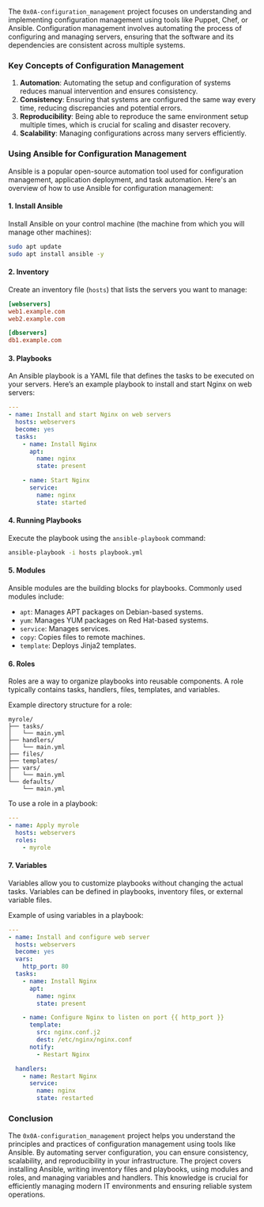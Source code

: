 The `0x0A-configuration_management` project focuses on understanding and implementing configuration management using tools like Puppet, Chef, or Ansible. Configuration management involves automating the process of configuring and managing servers, ensuring that the software and its dependencies are consistent across multiple systems.

### Key Concepts of Configuration Management

1. **Automation**: Automating the setup and configuration of systems reduces manual intervention and ensures consistency.
2. **Consistency**: Ensuring that systems are configured the same way every time, reducing discrepancies and potential errors.
3. **Reproducibility**: Being able to reproduce the same environment setup multiple times, which is crucial for scaling and disaster recovery.
4. **Scalability**: Managing configurations across many servers efficiently.

### Using Ansible for Configuration Management

Ansible is a popular open-source automation tool used for configuration management, application deployment, and task automation. Here's an overview of how to use Ansible for configuration management:

#### 1. **Install Ansible**

Install Ansible on your control machine (the machine from which you will manage other machines):
```bash
sudo apt update
sudo apt install ansible -y
```

#### 2. **Inventory**

Create an inventory file (`hosts`) that lists the servers you want to manage:
```ini
[webservers]
web1.example.com
web2.example.com

[dbservers]
db1.example.com
```

#### 3. **Playbooks**

An Ansible playbook is a YAML file that defines the tasks to be executed on your servers. Here’s an example playbook to install and start Nginx on web servers:

```yaml
---
- name: Install and start Nginx on web servers
  hosts: webservers
  become: yes
  tasks:
    - name: Install Nginx
      apt:
        name: nginx
        state: present

    - name: Start Nginx
      service:
        name: nginx
        state: started
```

#### 4. **Running Playbooks**

Execute the playbook using the `ansible-playbook` command:
```bash
ansible-playbook -i hosts playbook.yml
```

#### 5. **Modules**

Ansible modules are the building blocks for playbooks. Commonly used modules include:
- `apt`: Manages APT packages on Debian-based systems.
- `yum`: Manages YUM packages on Red Hat-based systems.
- `service`: Manages services.
- `copy`: Copies files to remote machines.
- `template`: Deploys Jinja2 templates.

#### 6. **Roles**

Roles are a way to organize playbooks into reusable components. A role typically contains tasks, handlers, files, templates, and variables.

Example directory structure for a role:
```
myrole/
├── tasks/
│   └── main.yml
├── handlers/
│   └── main.yml
├── files/
├── templates/
├── vars/
│   └── main.yml
└── defaults/
    └── main.yml
```

To use a role in a playbook:
```yaml
---
- name: Apply myrole
  hosts: webservers
  roles:
    - myrole
```

#### 7. **Variables**

Variables allow you to customize playbooks without changing the actual tasks. Variables can be defined in playbooks, inventory files, or external variable files.

Example of using variables in a playbook:
```yaml
---
- name: Install and configure web server
  hosts: webservers
  become: yes
  vars:
    http_port: 80
  tasks:
    - name: Install Nginx
      apt:
        name: nginx
        state: present

    - name: Configure Nginx to listen on port {{ http_port }}
      template:
        src: nginx.conf.j2
        dest: /etc/nginx/nginx.conf
      notify:
        - Restart Nginx

  handlers:
    - name: Restart Nginx
      service:
        name: nginx
        state: restarted
```

### Conclusion

The `0x0A-configuration_management` project helps you understand the principles and practices of configuration management using tools like Ansible. By automating server configuration, you can ensure consistency, scalability, and reproducibility in your infrastructure. The project covers installing Ansible, writing inventory files and playbooks, using modules and roles, and managing variables and handlers. This knowledge is crucial for efficiently managing modern IT environments and ensuring reliable system operations.
